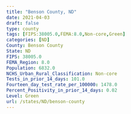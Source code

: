 ```yaml
---
title: "Benson County, ND"
date: 2021-04-03
draft: false
type: county
tags: [FIPS:38005.0,FEMA:8.0,Non-core,Green]
categories: [ND]
County: Benson County
State: ND
FIPS: 38005.0
FEMA_Region: 8.0
Population: 6832.0
NCHS_Urban_Rural_Classification: Non-core
Tests_in_prior_14_days: 101.0
Fourteen_day_test_rate_per_100000: 1478.0
Percent_Positivity_in_prior_14_days: 0.02
Level: Green
url: /states/ND/benson-county
---
```



